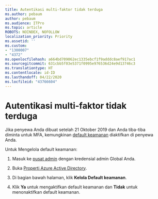 ```yaml
---
title: Autentikasi multi-faktor tidak terduga
ms.author: pebaum
author: pebaum
ms.audience: ITPro
ms.topic: article
ROBOTS: NOINDEX, NOFOLLOW
localization_priority: Priority
ms.assetid: ''
ms.custom:
- "1300007"
- "4372"
ms.openlocfilehash: a664bd709062ec1335ebcf1f9adddc8aef917ac1
ms.sourcegitcommit: 631cbb5f03e5371f0995e976536d24e9d13746c3
ms.translationtype: HT
ms.contentlocale: id-ID
ms.lasthandoff: 04/22/2020
ms.locfileid: "43766604"
---
```

# <a name="unexpected-multi-factor-authentication"></a>Autentikasi multi-faktor tidak terduga

Jika penyewa Anda dibuat setelah 21 Oktober 2019 dan Anda tiba-tiba diminta untuk MFA, kemungkinan [default keamanan](https://aka.ms/securitydefaults) diaktifkan di penyewa Anda. 

Untuk Mengelola default keamanan:

1. Masuk ke [pusat admin](https://go.microsoft.com/fwlink/p/?linkid=834822) dengan kredensial admin Global Anda.

2. Buka [Properti Azure Active Directory](https://portal.azure.com/#blade/Microsoft_AAD_IAM/ActiveDirectoryMenuBlade/Properties).

3. Di bagian bawah halaman, klik **Kelola Default keamanan**.

4. Klik **Ya** untuk mengaktifkan default keamanan dan **Tidak** untuk menonaktifkan default keamanan.
